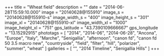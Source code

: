 +++
title = "Wheat field"
description = ""
date = "2014-06-28T15:59:10.000"
image = "20140628@155910"
image_s = "20140628@155910-s"
image_width_s = "400"
image_height_s = "301"
image_xl = "20140628@155910-xl"
image_width_xl = "1000"
image_height_xl = "751"
gps_latitude = "43.7390109666667"
gps_longitude = "13.15292915"
phototags = [ "2014", "2014-06", "2014-06-28", "Ancona", "Europe", "Italy", "Marche", "Senigallia", "afternoon", "canon fd", "canon fd 50 3.5 macro new", "countryside", "field", "filter", "hill", "polarizer", "summer", "wheat" ]
galleries = [ "", "2014 Timeline", "Senigallia Hills" ]
+++
